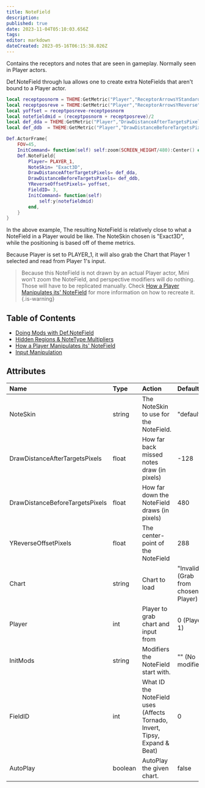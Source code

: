 ```yaml
---
title: NoteField
description: 
published: true
date: 2023-11-04T05:10:03.656Z
tags: 
editor: markdown
dateCreated: 2023-05-16T06:15:38.026Z
---
```


Contains the receptors and notes that are seen in gameplay. Normally seen in Player actors.

Def.NoteField through lua allows one to create extra NoteFields that aren't bound to a Player actor.

```lua
local receptposnorm = THEME:GetMetric("Player","ReceptorArrowsYStandard")
local receptposreve = THEME:GetMetric("Player","ReceptorArrowsYReverse")
local yoffset = receptposreve-receptposnorm
local notefieldmid = (receptposnorm + receptposreve)/2
local def_dda = THEME:GetMetric("Player","DrawDistanceAfterTargetsPixels")
local def_ddb  = THEME:GetMetric("Player","DrawDistanceBeforeTargetsPixels")

Def.ActorFrame{
	FOV=45,
	InitCommand= function(self) self:zoom(SCREEN_HEIGHT/480):Center() end,
	Def.NoteField{
		Player= PLAYER_1,
		NoteSkin= "Exact3D",
		DrawDistanceAfterTargetsPixels= def_dda,
		DrawDistanceBeforeTargetsPixels= def_ddb,
		YReverseOffsetPixels= yoffset,
		FieldID= 3,
		InitCommand= function(self)
			self:y(notefieldmid)
		end,
	}
}
```

In the above example, The resulting NoteField is relatively close to what a NoteField in a Player would be like. The NoteSkin chosen is "Exact3D", while the positioning is based off of theme metrics.

Because Player is set to PLAYER_1, it will also grab the Chart that Player 1 selected and read from Player 1's input.

> Because this NoteField is not drawn by an actual Player actor, Mini won't zoom the NoteField, and perspective modifiers will do nothing. Those will have to be replicated manually. Check [How a Player Manipulates its' NoteField](/en/dev/actors/actortypes/notefield/NoteField-PlayerManipulation) for more information on how to recreate it.
{.is-warning}

## Table of Contents

- [Doing Mods with Def.NoteField](/en/dev/actors/actortypes/notefield/DefNoteField-RunningModifiers)
- [Hidden Regions & NoteType Multipliers](/en/dev/actors/actortypes/notefield/NoteField-HiddenRegions+NoteTypeMult)
- [How a Player Manipulates its' NoteField](/en/dev/actors/actortypes/notefield/NoteField-PlayerManipulation)
- [Input Manipulation](/en/dev/actors/actortypes/notefield/NoteField-InputManipulation)

## Attributes

| Name | Type | Action | Default |
| :--- | :--- | :----- | :----- |
NoteSkin | string | The NoteSkin to use for the NoteField. | "default"
DrawDistanceAfterTargetsPixels | float | How far back missed notes draw (in pixels) | -128
DrawDistanceBeforeTargetsPixels | float | How far down the NoteField draws (in pixels) | 480
YReverseOffsetPixels | float | The center-point of the NoteField | 288
Chart | string | Chart to load | "Invalid" (Grab from chosen Player)
Player | int | Player to grab chart and input from | 0 (Player 1)
InitMods | string | Modifiers the NoteField start with. | "" (No modifiers)
FieldID | int | What ID the NoteField uses (Affects Tornado, Invert, Tipsy, Expand & Beat) | 0
AutoPlay | boolean | AutoPlay the given chart. | false
